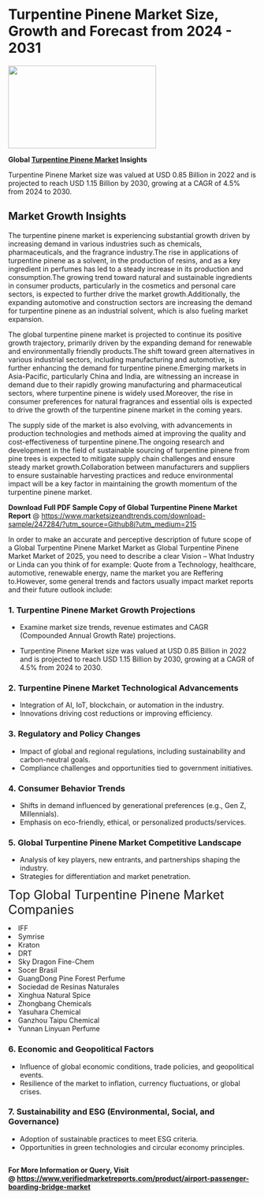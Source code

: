 <H1>Turpentine Pinene Market Size, Growth and Forecast from 2024 - 2031</H1><img class="aligncenter size-medium wp-image-584254" src="https://thirdeyenews.in/wp-content/uploads/2024/09/Global-Market-Research-300x168.jpeg" alt="" width="300" height="168" /><p><strong>Global&nbsp;<a href="https://www.marketsizeandtrends.com/download-sample/247284/?utm_source=Github8j?utm_medium=215">Turpentine Pinene Market</a> Insights</strong></p><p>Turpentine Pinene Market size was valued at USD 0.85 Billion in 2022 and is projected to reach USD 1.15 Billion by 2030, growing at a CAGR of 4.5% from 2024 to 2030.</p><p><h2>Market Growth Insights</h2> <p>The turpentine pinene market is experiencing substantial growth driven by increasing demand in various industries such as chemicals, pharmaceuticals, and the fragrance industry.The rise in applications of turpentine pinene as a solvent, in the production of resins, and as a key ingredient in perfumes has led to a steady increase in its production and consumption.The growing trend toward natural and sustainable ingredients in consumer products, particularly in the cosmetics and personal care sectors, is expected to further drive the market growth.Additionally, the expanding automotive and construction sectors are increasing the demand for turpentine pinene as an industrial solvent, which is also fueling market expansion.</p> <p>The global turpentine pinene market is projected to continue its positive growth trajectory, primarily driven by the expanding demand for renewable and environmentally friendly products.The shift toward green alternatives in various industrial sectors, including manufacturing and automotive, is further enhancing the demand for turpentine pinene.Emerging markets in Asia-Pacific, particularly China and India, are witnessing an increase in demand due to their rapidly growing manufacturing and pharmaceutical sectors, where turpentine pinene is widely used.Moreover, the rise in consumer preferences for natural fragrances and essential oils is expected to drive the growth of the turpentine pinene market in the coming years.</p> <p>The supply side of the market is also evolving, with advancements in production technologies and methods aimed at improving the quality and cost-effectiveness of turpentine pinene.The ongoing research and development in the field of sustainable sourcing of turpentine pinene from pine trees is expected to mitigate supply chain challenges and ensure steady market growth.Collaboration between manufacturers and suppliers to ensure sustainable harvesting practices and reduce environmental impact will be a key factor in maintaining the growth momentum of the turpentine pinene market.</p> <p><span class=""><strong>Download Full PDF Sample Copy of Global Turpentine Pinene Market Report</strong> @ <a href="https://www.marketsizeandtrends.com/download-sample/247284/?utm_source=Github8j?utm_medium=215" target="_blank">https://www.marketsizeandtrends.com/download-sample/247284/?utm_source=Github8j?utm_medium=215</a></span></p><p>In order to make an accurate and perceptive description of future scope of a Global&nbsp;Turpentine Pinene Market Market as Global&nbsp;Turpentine Pinene Market Market of 2025, you need to describe a clear Vision &ndash; What Industry or Linda can you think of for example: Quote from a Technology, healthcare, automotive, renewable energy, name the market you are Reffering to.However, some general trends and factors usually impact market reports and their future outlook include:</p><h3>1.&nbsp;<strong>Turpentine Pinene Market Growth Projections</strong></h3><ul><li>Examine market size trends, revenue estimates and CAGR (Compounded Annual Growth Rate) projections.</li><li><p>Turpentine Pinene Market size was valued at USD 0.85 Billion in 2022 and is projected to reach USD 1.15 Billion by 2030, growing at a CAGR of 4.5% from 2024 to 2030.</p></li></ul><h3>2.&nbsp;<strong>Turpentine Pinene Market Technological Advancements</strong></h3><ul><li>Integration of AI, IoT, blockchain, or automation in the industry.</li><li>Innovations driving cost reductions or improving efficiency.</li></ul><h3>3.&nbsp;<strong>Regulatory and Policy Changes</strong></h3><ul><li>Impact of global and regional regulations, including sustainability and carbon-neutral goals.</li><li>Compliance challenges and opportunities tied to government initiatives.</li></ul><h3>4.&nbsp;<strong>Consumer Behavior Trends</strong></h3><ul><li>Shifts in demand influenced by generational preferences (e.g., Gen Z, Millennials).</li><li>Emphasis on eco-friendly, ethical, or personalized products/services.</li></ul><h3>5.&nbsp;<strong>Global Turpentine Pinene Market Competitive Landscape</strong></h3><ul><li>Analysis of key players, new entrants, and partnerships shaping the industry.</li><li>Strategies for differentiation and market penetration.</li></ul><p data-pm-slice="1 1 []"><span style="color: inherit; font-family: inherit; font-size: 25px;">Top Global Turpentine Pinene Market Companies</span></p><div class="" data-test-id=""><p><li>IFF</li><li> Symrise</li><li> Kraton</li><li> DRT</li><li> Sky Dragon Fine-Chem</li><li> Socer Brasil</li><li> GuangDong Pine Forest Perfume</li><li> Sociedad de Resinas Naturales</li><li> Xinghua Natural Spice</li><li> Zhongbang Chemicals</li><li> Yasuhara Chemical</li><li> Ganzhou Taipu Chemical</li><li> Yunnan Linyuan Perfume</li></p></div><h3>6.&nbsp;<strong>Economic and Geopolitical Factors</strong></h3><ul><li>Influence of global economic conditions, trade policies, and geopolitical events.</li><li>Resilience of the market to inflation, currency fluctuations, or global crises.</li></ul><h3>7.&nbsp;<strong>Sustainability and ESG (Environmental, Social, and Governance)</strong></h3><ul><li>Adoption of sustainable practices to meet ESG criteria.</li><li>Opportunities in green technologies and circular economy principles.</li></ul><h2><strong style="font-size: 14px;">For More Information or Query, Visit @&nbsp;</strong><a style="background-color: #ffffff; font-size: 14px;" href="https://www.marketsizeandtrends.com/report/turpentine-pinene-market/" target="_blank">https://www.verifiedmarketreports.com/product/airport-passenger-boarding-bridge-market</a></h2>